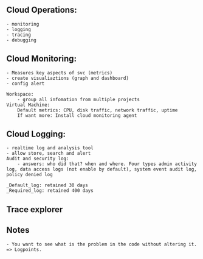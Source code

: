 ## Cloud Operations:

    - monitoring
    - logging
    - tracing
    - debugging

## Cloud Monitoring:

    - Measures key aspects of svc (metrics)
    - create visualiaztions (graph and dashboard) 
    - config alert
    
    Workspace:
        - group all infomation from multiple projects
    Virtual Machine:
        Default metrics: CPU, disk traffic, network traffic, uptime
        If want more: Install cloud monitoring agent

## Cloud Logging:

    - realtime log and analysis tool
    - allow store, search and alert
    Audit and security log:
        - answers: who did that? when and where. Four types admin activity log, data access logs (not enable by default), system event audit log, policy denied log
    
    _Default_log: retained 30 days
    _Required_log: retained 400 days


## Trace explorer


## Notes

    - You want to see what is the problem in the code without altering it. => Logpoints.
    